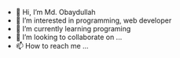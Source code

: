 - 👋 Hi, I’m Md. Obaydullah
- 👀 I’m interested in programming, web developer
- 🌱 I’m currently learning programing
- 💞️ I’m looking to collaborate on ...
- 📫 How to reach me ...

<!---
obaydullah-ewu/obaydullah-ewu is a ✨ special ✨ repository because its `README.md` (this file) appears on your GitHub profile.
You can click the Preview link to take a look at your changes.
--->
